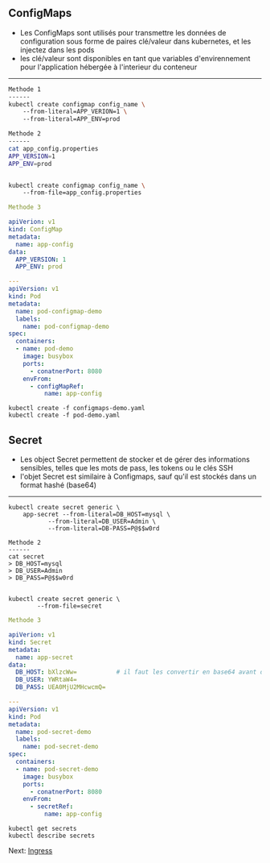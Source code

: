 ## ConfigMaps
* Les ConfigMaps sont utilisés pour transmettre les données de configuration sous forme de paires clé/valeur dans kubernetes, et les injectez dans les pods
* les clé/valeur sont disponibles en tant que variables d'envirennement pour l'application hébergée à l'interieur du conteneur
------------------------------------------------------
```sh
Methode 1
------
kubectl create configmap config_name \ 
	--from-literal=APP_VERION=1 \ 
	--from-literal=APP_ENV=prod 
```

```sh				
Methode 2
------
cat app_config.properties
APP_VERSION=1
APP_ENV=prod


kubectl create configmap config_name \		       
	--from-file=app_config.properties	
```						

```yaml
Methode 3

apiVerion: v1
kind: ConfigMap
metadata:
  name: app-config
data:
  APP_VERSION: 1
  APP_ENV: prod

---
apiVersion: v1
kind: Pod
metadata:
  name: pod-configmap-demo
  labels: 
    name: pod-configmap-demo
spec:
  containers:
  - name: pod-demo 
    image: busybox
    ports:
      - conatnerPort: 8080
    envFrom:
      - configMapRef:
          name: app-config

```
```
kubectl create -f configmaps-demo.yaml
kubectl create -f pod-demo.yaml
```

## Secret
* Les object Secret permettent de stocker et de gérer des informations sensibles, telles que les mots de pass, les tokens ou le clés SSH
* l'objet Secret est similaire à Configmaps, sauf qu'il est stockés dans un format hashé (base64)
-------------------------------------------
```
kubectl create secret generic \
	app-secret --from-literal=DB_HOST=mysql \
		   --from-literal=DB_USER=Admin \
		   --from-literal=DB-PASS=P@$$w0rd
```

```
Methode 2
------
cat secret
> DB_HOST=mysql
> DB_USER=Admin
> DB_PASS=P@$$w0rd


kubectl create secret generic \
        --from-file=secret
```


```yaml
Methode 3

apiVerion: v1
kind: Secret
metadata:
  name: app-secret
data:
  DB_HOST: bXlzcWw=           # il faut les convertir en base64 avant de les mettre dans le manifest Secret
  DB_USER: YWRtaW4=
  DB_PASS: UEA0MjU2MHcwcmQ=

---
apiVersion: v1
kind: Pod
metadata:
  name: pod-secret-demo
  labels:
    name: pod-secret-demo
spec:
  containers:
  - name: pod-secret-demo
    image: busybox
    ports:
      - conatnerPort: 8080
    envFrom:
      - secretRef:
          name: app-config
````

```
kubectl get secrets
kubectl describe secrets
```


Next: [Ingress](../objects/ingress.md)
